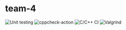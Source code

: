 # team-4

![Unit testing](https://github.com/stepin105160/team-4/workflows/Unit%20testing/badge.svg)
![cppcheck-action](https://github.com/stepin105160/team-4/workflows/cppcheck-action/badge.svg)
![C/C++ CI](https://github.com/stepin105160/team-4/workflows/C/C++%20CI/badge.svg)
![Valgrind](https://github.com/stepin105160/team-4/workflows/Valgrind/badge.svg)
